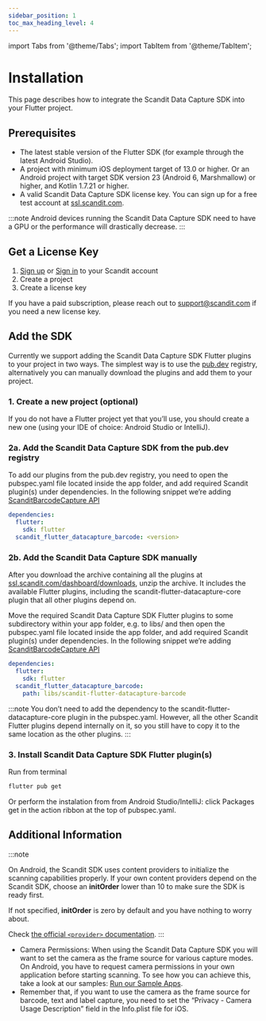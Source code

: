 ```yaml
---
sidebar_position: 1
toc_max_heading_level: 4
---
```


import Tabs from '@theme/Tabs';
import TabItem from '@theme/TabItem';

# Installation

This page describes how to integrate the Scandit Data Capture SDK into your Flutter project.

## Prerequisites

- The latest stable version of the Flutter SDK (for example through the latest Android Studio).
- A project with minimum iOS deployment target of 13.0 or higher. Or an Android project with target SDK version 23 (Android 6, Marshmallow) or higher, and Kotlin 1.7.21 or higher.
- A valid Scandit Data Capture SDK license key. You can sign up for a free test account at [ssl.scandit.com](https://ssl.scandit.com/dashboard/sign-up?p=test&utm%5Fsource=documentation).

:::note
Android devices running the Scandit Data Capture SDK need to have a GPU or the performance will drastically decrease.
:::

## Get a License Key

1. [Sign up](https://ssl.scandit.com/dashboard/sign-up?p=test) or [Sign in](https://ssl.scandit.com/dashboard/sign-in) to your Scandit account
2. Create a project
3. Create a license key

If you have a paid subscription, please reach out to [support@scandit.com](mailto:support%40scandit.com) if you need a new license key.

## Add the SDK

Currently we support adding the Scandit Data Capture SDK Flutter plugins to your project in two ways. The simplest way is to use the [pub.dev](https://pub.dev/) registry, alternatively you can manually download the plugins and add them to your project.

### 1. Create a new project (optional)

If you do not have a Flutter project yet that you’ll use, you should create a new one (using your IDE of choice: Android Studio or IntelliJ).

### 2a. Add the Scandit Data Capture SDK from the pub.dev registry

To add our plugins from the pub.dev registry, you need to open the pubspec.yaml file located inside the app folder, and add required Scandit plugin(s) under dependencies. In the following snippet we’re adding [ScanditBarcodeCapture API](barcode-capture/api.html)

```yml
dependencies:
  flutter:
    sdk: flutter
  scandit_flutter_datacapture_barcode: <version>
```

### 2b. Add the Scandit Data Capture SDK manually

After you download the archive containing all the plugins at [ssl.scandit.com/dashboard/downloads](https://ssl.scandit.com/dashboard/downloads), unzip the archive. It includes the available Flutter plugins, including the scandit-flutter-datacapture-core plugin that all other plugins depend on.

Move the required Scandit Data Capture SDK Flutter plugins to some subdirectory within your app folder, e.g. to libs/ and then open the pubspec.yaml file located inside the app folder, and add required Scandit plugin(s) under dependencies. In the following snippet we’re adding [ScanditBarcodeCapture API](barcode-capture/api.html)

```yml
dependencies:
  flutter:
    sdk: flutter
  scandit_flutter_datacapture_barcode:
    path: libs/scandit-flutter-datacapture-barcode
```

:::note
You don’t need to add the dependency to the scandit-flutter-datacapture-core plugin in the pubspec.yaml. However, all the other Scandit Flutter plugins depend internally on it, so you still have to copy it to the same location as the other plugins.
:::

### 3. Install Scandit Data Capture SDK Flutter plugin(s)

Run from terminal

```sh
flutter pub get
```

Or perform the instalation from from Android Studio/IntelliJ: click Packages get in the action ribbon at the top of pubspec.yaml.

## Additional Information

:::note

On Android, the Scandit SDK uses content providers to initialize the scanning capabilities properly. If your own content providers depend on the Scandit SDK, choose an **initOrder** lower than 10 to make sure the SDK is ready first.

If not specified, **initOrder** is zero by default and you have nothing to worry about.

Check [the official `<provider>` documentation](https://developer.android.com/guide/topics/manifest/provider-element).
:::

- Camera Permissions: When using the Scandit Data Capture SDK you will want to set the camera as the frame source for various capture modes. On Android, you have to request camera permissions in your own application before starting scanning. To see how you can achieve this, take a look at our samples: [Run our Sample Apps](samples/run-samples.html).
- Remember that, if you want to use the camera as the frame source for barcode, text and label capture, you need to set the “Privacy - Camera Usage Description” field in the Info.plist file for iOS.
